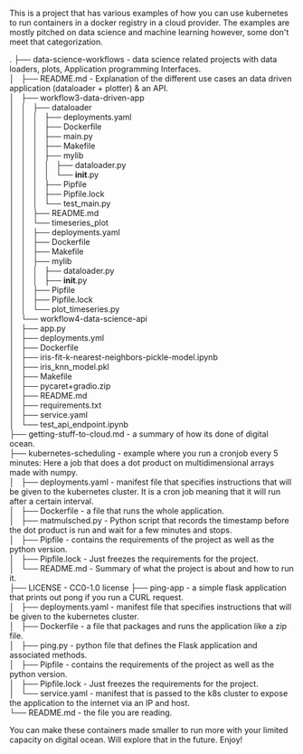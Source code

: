 This is a project that has various examples of how you can use kubernetes to run containers in a docker registry in a cloud provider. The examples are mostly pitched on data science and machine learning however, some don't meet that categorization.  

.
├── data-science-workflows - data science related projects with data loaders, plots, Application programming Interfaces.   
│   ├── README.md - Explanation of the different use cases an data driven application (dataloader + plotter) & an API.  
│   ├── workflow3-data-driven-app  
│   │   ├── dataloader  
│   │   │   ├── deployments.yaml  
│   │   │   ├── Dockerfile  
│   │   │   ├── main.py  
│   │   │   ├── Makefile  
│   │   │   ├── mylib  
│   │   │   │   ├── dataloader.py  
│   │   │   │   └── __init__.py  
│   │   │   ├── Pipfile  
│   │   │   ├── Pipfile.lock  
│   │   │   └── test_main.py  
│   │   ├── README.md  
│   │   └── timeseries_plot  
│   │       ├── deployments.yaml  
│   │       ├── Dockerfile  
│   │       ├── Makefile  
│   │       ├── mylib  
│   │       │   ├── dataloader.py  
│   │       │   ├── __init__.py    
│   │       ├── Pipfile  
│   │       ├── Pipfile.lock  
│   │       └── plot_timeseries.py  
│   └── workflow4-data-science-api  
│       ├── app.py   
│       ├── deployments.yml  
│       ├── Dockerfile  
│       ├── iris-fit-k-nearest-neighbors-pickle-model.ipynb  
│       ├── iris_knn_model.pkl  
│       ├── Makefile  
│       ├── pycaret+gradio.zip  
│       ├── README.md   
│       ├── requirements.txt  
│       ├── service.yaml  
│       └── test_api_endpoint.ipynb  
├── getting-stuff-to-cloud.md - a summary of how its done of digital ocean.  
├── kubernetes-scheduling - example where you run a cronjob every 5 minutes: Here a job that does a dot product on multidimensional arrays made with numpy.  
│   ├── deployments.yaml - manifest file that specifies instructions that will be given to the kubernetes cluster. It is a cron job meaning that it will run after a certain interval.  
│   ├── Dockerfile - a file that runs the whole application.  
│   ├── matmulsched.py - Python script that records the timestamp before the dot product is run and wait for a few minutes and stops.  
│   ├── Pipfile - contains the requirements of the project as well as the python version.  
│   ├── Pipfile.lock - Just freezes the requirements for the project.  
│   └── README.md - Summary of what the project is about and how to run it.  
├── LICENSE - CC0-1.0 license 
├── ping-app - a simple flask application that prints out pong if you run a CURL request.  
│   ├── deployments.yaml - manifest file that specifies instructions that will be given to the kubernetes cluster.  
│   ├── Dockerfile - a file that packages and runs the application like a zip file.  
│   ├── ping.py - python file that defines the Flask application and associated methods.  
│   ├── Pipfile - contains the requirements of the project as well as the python version.  
│   ├── Pipfile.lock - Just freezes the requirements for the project.  
│   └── service.yaml - manifest that is passed to the k8s cluster to expose the application to the internet via an IP and host.  
└── README.md - the file you are reading.   

You can make these containers made smaller to run more with your limited capacity on digital ocean. Will explore that in the future. Enjoy!  


